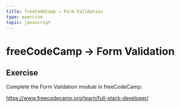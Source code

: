 ```yaml
---
title: freeCodeCamp → Form Validation
type: exercise
topic: javascript
---
```


# freeCodeCamp → Form Validation

## Exercise

Complete the Form Validation module in freeCodeCamp:

https://www.freecodecamp.org/learn/full-stack-developer/
